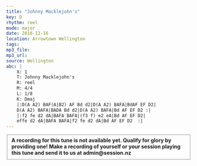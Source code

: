 ```yaml
---
title: "Johnny Macklejohn's"
key: D
rhythm: reel
mode: major
date: 2016-12-16
location: Arrowtown Wellington
tags: 
mp3_file: 
mp3_url: 
source: Wellington
abc: |
    X: 1
    T: Johnny Macklejohn's
    R: reel
    M: 4/4
    L: 1/8
    K: Dmaj
    |:D(A A2) BAF(A|B2) AF Bd d2|D(A A2) BAFA|BdAF EF D2|
    D(A A2) BAFA|BADA Bd d2|D(A A2) BAFA|Bd AF EF D2 :|
    |:f2 fe d2 dA|BAFA BAFA|(f3 f) e2 eA|Bd AF EF D2|
    effe d2 dA|BAFA BAFA|f2 fe d2 dA|Bd AF EF D2  :|
---
```


<fieldset><strong>A recording for this tune is not available yet. Qualify for glory by providing one!
Make a recording of yourself or your session playing this tune and send it to us at admin@session.nz</strong></fieldset><br />